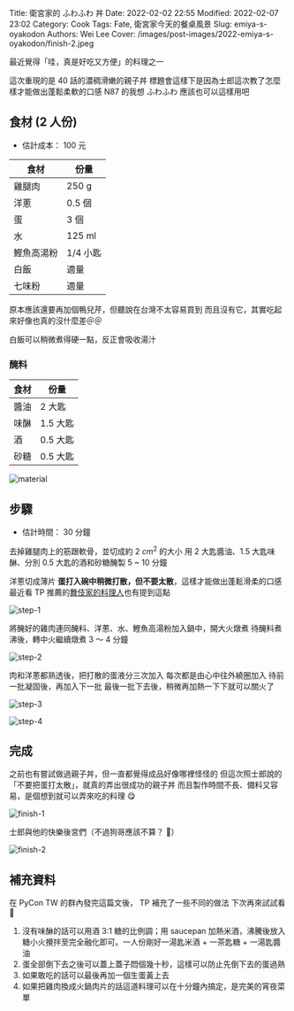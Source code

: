 Title: 衛宮家的 ふわふわ 丼
Date: 2022-02-02 22:55
Modified: 2022-02-07 23:02
Category: Cook
Tags: Fate, 衛宮家今天的餐桌風景
Slug: emiya-s-oyakodon
Authors: Wei Lee
Cover: /images/post-images/2022-emiya-s-oyakodon/finish-2.jpeg

最近覺得「哇，真是好吃又方便」的料理之一

<!--more-->

這次重現的是 40 話的濃稠滑嫩的親子丼
標題會這樣下是因為士郎這次教了怎麼樣才能做出蓬鬆柔軟的口感
N87 的我想 ふわふわ 應該也可以這樣用吧

## 食材 (2 人份)
* 估計成本： 100 元

| 食材 | 份量 |
|---|---|
| 雞腿肉 | 250 g |
| 洋蔥 | 0.5 個 |
| 蛋 | 3 個 |
| 水 | 125 ml |
| 鰹魚高湯粉 | 1/4 小匙 |
| 白飯 | 適量 |
| 七味粉 | 適量 |

原本應該還要再加個鴨兒芹，但聽說在台灣不太容易買到
而且沒有它，其實吃起來好像也真的沒什麼差＠＠

白飯可以稍微煮得硬一點，反正會吸收湯汁

### 醃料

| 食材 | 份量 |
|---|---|
| 醬油 | 2 大匙 |
| 味醂 | 1.5 大匙 |
| 酒 | 0.5 大匙 |
| 砂糖 | 0.5 大匙 |

![material](/images/post-images/2022-emiya-s-oyakodon/material.jpeg)

## 步驟
* 估計時間： 30 分鐘

去掉雞腿肉上的筋跟軟骨，並切成約 2 $cm^2$ 的大小
用 2 大匙醬油、1.5 大匙味醂、分別 0.5 大匙的酒和砂糖醃製 5 ~ 10 分鐘

洋蔥切成薄片
**蛋打入碗中稍微打散，但不要太散**，這樣才能做出蓬鬆滑柔的口感
最近看 TP 推薦的[舞伎家的料理人](https://ani.gamer.com.tw/animeVideo.php?sn=22158)也有提到這點

![step-1](/images/post-images/2022-emiya-s-oyakodon/step-1.jpeg)

將醃好的雞肉連同醃料、洋蔥、水、鰹魚高湯粉加入鍋中，開大火燉煮
待醃料煮沸後，轉中火繼續燉煮 3 ～ 4 分鐘

![step-2](/images/post-images/2022-emiya-s-oyakodon/step-2.jpeg)

肉和洋蔥都熟透後，把打散的蛋液分三次加入
每次都是由心中往外繞圈加入
待前一批凝固後，再加入下一批
最後一批下去後，稍微再加熱一下下就可以關火了

![step-3](/images/post-images/2022-emiya-s-oyakodon/step-3.jpeg)

![step-4](/images/post-images/2022-emiya-s-oyakodon/step-4.jpeg)

## 完成

之前也有嘗試做過親子丼，但一直都覺得成品好像哪裡怪怪的
但這次照士郎說的「不要把蛋打太散」，就真的弄出很成功的親子丼
而且製作時間不長、備料又容易，是個想到就可以弄來吃的料理 😋

![finish-1](/images/post-images/2022-emiya-s-oyakodon/finish-1.jpeg)

士郎與他的快樂後宮們（不過狗哥應該不算？ 🤔）

![finish-2](/images/post-images/2022-emiya-s-oyakodon/finish-2.jpeg)

## 補充資料

在 PyCon TW 的群內發完這篇文後， TP 補充了一些不同的做法
下次再來試試看 👀

1. 沒有味醂的話可以用酒 3:1 糖的比例調；用 saucepan 加熱米酒，沸騰後放入糖小火攪拌至完全融化即可。一人份剛好一湯匙米酒 + 一茶匙糖 + 一湯匙醬油
2. 蛋全部倒下去之後可以蓋上蓋子悶個幾十秒，這樣可以防止先倒下去的蛋過熟
3. 如果敢吃的話可以最後再加一個生蛋黃上去
4. 如果把雞肉換成火鍋肉片的話這道料理可以在十分鐘內搞定，是完美的宵夜菜單
